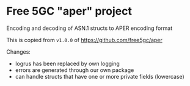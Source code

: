 # Free 5GC "aper" project

Encoding and decoding of ASN.1 structs to APER encoding format

This is copied from `v1.0.0` of https://github.com/free5gc/aper

Changes:

* logrus has been replaced by own logging
* errors are generated through our own package
* can handle structs that have one or more private fields (lowercase)